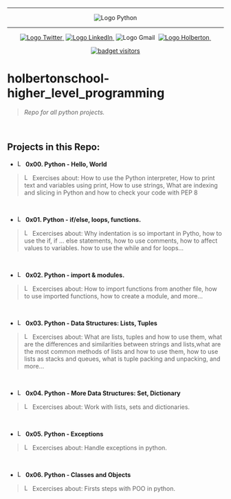 <div align=center>

<hr />
 <img src="https://www.python.org/static/community_logos/python-logo-generic.svg" alt="Logo Python" style="max-width:80%;">
 <hr />
<a href="https://twitter.com/Jepez90"><img src="https://img.shields.io/twitter/url?label=%40Jepez90&style=social&url=https%3A%2F%2Ftwitter.com%2FJepez90" alt="Logo Twitter">&nbsp;</a>
<a href="https://www.linkedin.com/in/jepez90/"><img src="https://img.shields.io/badge/jepez90-%230077B5.svg?&logo=linkedin&logoColor=white" alt="Logo LinkedIn">&nbsp;</a>
<img src="https://img.shields.io/badge/jepez90-white?style=flat&logo=gmail" alt="Logo Gmail">&nbsp;
<a href="https://twitter.com/HolbertonCOL"><img src="https://img.shields.io/badge/Holberton_School-red" alt="Logo Holberton">&nbsp;</a>

<a href="https://github.com/jepez90"><img src="https://visitor-badge.glitch.me/badge?page_id=jepez90.HighLevelPrograming" alt="badget visitors"></a>
</div>

# holbertonschool-higher_level_programming

 > *Repo for all python projects.*

<br />

## Projects in this Repo:

* <img src="https://raw.githubusercontent.com/jepez90/jepez90.github.io/master/img/Readme_media/logo_folder.svg" alt="Logo Folder" height="15"> **0x00. Python - Hello, World**<br />
> <img src="https://raw.githubusercontent.com/jepez90/jepez90.github.io/master/img/Readme_media/logoPythonBasic.svg" alt="Logo Python" height="15"> Exercises about:
How to use the Python interpreter, How to print text and variables using print, How to use strings, What are indexing and slicing in Python and how to check your code with PEP 8

<br />

* <img src="https://raw.githubusercontent.com/jepez90/jepez90.github.io/master/img/Readme_media/logo_folder.svg" alt="Logo Folder" height="15"> **0x01. Python - if/else, loops, functions.**<br />
> <img src="https://raw.githubusercontent.com/jepez90/jepez90.github.io/master/img/Readme_media/logoPythonBasic.svg" alt="Logo Python" height="15"> Excercises about:
Why indentation is so important in Pytho, how to use the if, if ... else statements, how to use comments, how to affect values to variables. how to use the while and for loops...

<br />

* <img src="https://raw.githubusercontent.com/jepez90/jepez90.github.io/master/img/Readme_media/logo_folder.svg" alt="Logo Folder" height="15"> **0x02. Python - import & modules.**<br />
> <img src="https://raw.githubusercontent.com/jepez90/jepez90.github.io/master/img/Readme_media/logoPythonBasic.svg" alt="Logo Python" height="15"> Excercises about:
How to import functions from another file, how to use imported functions, how to create a module, and more...

<br />

* <img src="https://raw.githubusercontent.com/jepez90/jepez90.github.io/master/img/Readme_media/logo_folder.svg" alt="Logo Folder" height="15"> **0x03. Python - Data Structures: Lists, Tuples**<br />
> <img src="https://raw.githubusercontent.com/jepez90/jepez90.github.io/master/img/Readme_media/logoPythonBasic.svg" alt="Logo Python" height="15"> Excercises about:
What are lists, tuples and how to use them, what are the differences and similarities between strings and lists,what are the most common methods of lists and how to use them, how to use lists as stacks and queues, what is tuple packing and unpacking, and more...

<br />

* <img src="https://raw.githubusercontent.com/jepez90/jepez90.github.io/master/img/Readme_media/logo_folder.svg" alt="Logo Folder" height="15"> **0x04. Python - More Data Structures: Set, Dictionary**<br />
> <img src="https://raw.githubusercontent.com/jepez90/jepez90.github.io/master/img/Readme_media/logoPythonBasic.svg" alt="Logo Python" height="15"> Excercises about:
Work with lists, sets and dictionaries.

<br />

* <img src="https://raw.githubusercontent.com/jepez90/jepez90.github.io/master/img/Readme_media/logo_folder.svg" alt="Logo Folder" height="15"> **0x05. Python - Exceptions**<br />
> <img src="https://raw.githubusercontent.com/jepez90/jepez90.github.io/master/img/Readme_media/logoPythonBasic.svg" alt="Logo Python" height="15"> Excercises about:
Handle exceptions in python.

<br />

* <img src="https://raw.githubusercontent.com/jepez90/jepez90.github.io/master/img/Readme_media/logo_folder.svg" alt="Logo Folder" height="15"> **0x06. Python - Classes and Objects**<br />
> <img src="https://raw.githubusercontent.com/jepez90/jepez90.github.io/master/img/Readme_media/logoPythonBasic.svg" alt="Logo Python" height="15"> Excercises about:
Firsts steps with POO in python.
